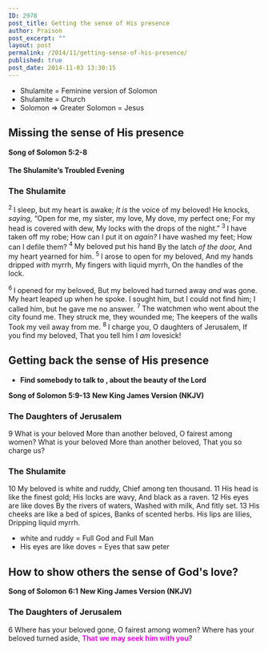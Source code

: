 ```yaml
---
ID: 2978
post_title: Getting the sense of His presence
author: Praison
post_excerpt: ""
layout: post
permalink: /2014/11/getting-sense-of-his-presence/
published: true
post_date: 2014-11-03 13:30:15
---
```

<ul>
	<li>Shulamite = Feminine version of Solomon</li>
	<li>Shulamite = Church</li>
	<li>Solomon =&gt; Greater Solomon = Jesus</li>
</ul>
<h2>Missing the sense of His presence</h2>
<strong>Song of Solomon 5:2-8</strong>
<h4><strong>The Shulamite’s Troubled Evening</strong></h4>
<h3><span class="text Song-5-2">The Shulamite</span></h3>
<div class="poetry">
<p class="line"><span class="text Song-5-2"><sup class="versenum">2 </sup>I sleep, but my heart is awake;</span>
<span class="text Song-5-2"><i>It is</i> the voice of my beloved!</span>
<span class="text Song-5-2">He knocks, <i>saying,</i></span>
<span class="text Song-5-2">“Open for me, my sister, my love,</span>
<span class="text Song-5-2">My dove, my perfect one;</span>
<span class="text Song-5-2">For my head is covered with dew,</span>
<span class="text Song-5-2">My locks with the drops of the night.”</span>
<span id="en-NKJV-17602" class="text Song-5-3"><sup class="versenum">3 </sup>I have taken off my robe;</span>
<span class="text Song-5-3">How can I put it on <i>again?</i></span>
<span class="text Song-5-3">I have washed my feet;</span>
<span class="text Song-5-3">How can I defile them?</span>
<span id="en-NKJV-17603" class="text Song-5-4"><sup class="versenum">4 </sup>My beloved put his hand</span>
<span class="text Song-5-4">By the latch <i>of the door,</i></span>
<span class="text Song-5-4">And my heart yearned for him.</span>
<span id="en-NKJV-17604" class="text Song-5-5"><sup class="versenum">5 </sup>I arose to open for my beloved,</span>
<span class="text Song-5-5">And my hands dripped <i>with</i> myrrh,</span>
<span class="text Song-5-5">My fingers with liquid myrrh,</span>
<span class="text Song-5-5">On the handles of the lock.</span></p>

</div>
<div class="poetry top-1">
<p class="line"><span id="en-NKJV-17605" class="text Song-5-6"><sup class="versenum">6 </sup>I opened for my beloved,</span>
<span class="text Song-5-6">But my beloved had turned away <i>and</i> was gone.</span>
<span class="text Song-5-6">My heart leaped up when he spoke.</span>
<span class="text Song-5-6">I sought him, but I could not find him;</span>
<span class="text Song-5-6">I called him, but he gave me no answer.</span>
<span id="en-NKJV-17606" class="text Song-5-7"><sup class="versenum">7 </sup>The watchmen who went about the city found me.</span>
<span class="text Song-5-7">They struck me, they wounded me;</span>
<span class="text Song-5-7">The keepers of the walls</span>
<span class="text Song-5-7">Took my veil away from me.</span>
<span id="en-NKJV-17607" class="text Song-5-8"><sup class="versenum">8 </sup>I charge you, O daughters of Jerusalem,</span>
<span class="text Song-5-8">If you find my beloved,</span>
<span class="text Song-5-8">That you tell him I <i>am</i> lovesick!</span></p>

<h2><strong>Getting back the sense of His presence</strong></h2>
<ul>
	<li><strong>Find somebody to talk to , about the beauty of the Lord</strong></li>
</ul>
<strong>Song of Solomon 5:9-13</strong>
<strong> New King James Version (NKJV)</strong>
<h3>The Daughters of Jerusalem</h3>
9 What is your beloved
More than another beloved,
O fairest among women?
What is your beloved
More than another beloved,
That you so charge us?
<h3>The Shulamite</h3>
10 My beloved is white and ruddy,
Chief among ten thousand.
11 His head is like the finest gold;
His locks are wavy,
And black as a raven.
12 His eyes are like doves
By the rivers of waters,
Washed with milk,
And fitly set.
13 His cheeks are like a bed of spices,
Banks of scented herbs.
His lips are lilies,
Dripping liquid myrrh.
<ul>
	<li>white and ruddy = Full God and Full Man</li>
	<li>His eyes are like doves = Eyes that saw peter</li>
</ul>
<h2>How to show others the sense of God's love?</h2>
<strong>Song of Solomon 6:1</strong>
<strong> New King James Version (NKJV)</strong>
<h3>The Daughters of Jerusalem</h3>
6 Where has your beloved gone,
O fairest among women?
Where has your beloved turned aside,
<span style="color: #ff00ff;"><strong>That we may seek him with you</strong></span>?

</div>